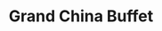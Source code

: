 ---
layout: place
title: "Grand China Buffet"
permalink: /nebraska/omaha/grand-china-buffet.html
stateAbbr: NE
stateName: Nebraska
cityName: Omaha
seo:
  name: "Grand China Buffet"
  type: Restaurant
  links: http://www.grandchinabuffetne.com/
description: "Looking for sushi in Omaha, Nebraska? Check out Grand China Buffet for a delightful Japanese dining experience. Enjoy a variety of sushi and other dishes in ..."
place_id: ChIJIw9ek-Pzk4cRqqaqhmVpdGg
photos:
  - name: >-
      places/ChIJIw9ek-Pzk4cRqqaqhmVpdGg/photos/AeeoHcI5bj1eLG1q2lBQJ2XgT7zcjxARUlhy6D0wfCNio5etJfhCZZ3rNWI4ldAkaSWRUuugjCkKgUIbXoZkFTWFqR30qLzqKlclpp-pcrJ8qmgFQQuyXe8PYsJVG2b0nvgbDaz6Td6LTNKAG2pAlWI8AteAI81qcbapVQIp1CxU0x7tCnfqnE3EmWUzWm_NR2SyOmgJZKIZemGFTYdtsXcOobo71hjZk4Yx_-vN2Ur_bLcviT7mvATy6BP53DfLoIekOjuimjYSz9yk5TZhsYTS3ccz9LPZQCvIJ22jOmeYTiZmwQ
    widthPx: 3024
    heightPx: 4032
    authorAttributions:
      - displayName: Grand China Buffet
        uri: https://maps.google.com/maps/contrib/115225639840477631428
        photoUri: >-
          https://lh3.googleusercontent.com/a/ACg8ocKw7nraoTK86K_u--l07cMefezMJQsb5zkmp9HkLk7-qUpPAw=s100-p-k-no-mo
    flagContentUri: >-
      https://www.google.com/local/imagery/report/?cb_client=maps_api_places.places_api&image_key=!1e10!2sAF1QipPf8rdj1_LV-_wxKZlC2rA21epqftUKuzN5QptT&hl=en-US
    googleMapsUri: >-
      https://www.google.com/maps/place//data=!3m4!1e2!3m2!1sAF1QipPf8rdj1_LV-_wxKZlC2rA21epqftUKuzN5QptT!2e10!4m2!3m1!1s0x8793f3e3935e0f23:0x6874696586aaa6aa
  - name: >-
      places/ChIJIw9ek-Pzk4cRqqaqhmVpdGg/photos/AeeoHcLn_TpCC7mcp4sVJY99PVNEKJ5N1X2pr81pDAPtSDRaLbj6m9FQ9YPuUzQe9d81nFaAVTaIyhQIt8VHA4OO2PEEq25DSN9YUXKgcl_t9eWQS3WF8apb7RJCfZSv_M4A3ksfySYN2F_Mekv5vakCOIjOwKclcKjbjoHxxl38l0qvUSfbE9ornLF9Iz06aZNcH_V6vJcKuCGFQUEOAqT03_uYjibzL5G_Ho5bfckvF4V5eVnMWm0wJVzO0s1swN8q_7HQ4_JW2cJUT4yEtiH3tsdt6MHLGgEEzwgOSg3EEaN8l-hZ55AfpNERkft6zxHuREPIkEkYUQyTC9GsWr967SzV2fCNVcOHISWsJVF1ZgzHa6vLPr1sXqXqvdUC39J9KZ5T-ZKS8hM-v-OXZf09HAfatkhCM0OXvo6DxwPMqkttxw
    widthPx: 4032
    heightPx: 3024
    authorAttributions:
      - displayName: Michael Long
        uri: https://maps.google.com/maps/contrib/111220286459924328350
        photoUri: >-
          https://lh3.googleusercontent.com/a-/ALV-UjX3CfM04qEErtqGlVioLjGIsXVcbJLn32V1f4PE7EVRBoYQAi-u=s100-p-k-no-mo
    flagContentUri: >-
      https://www.google.com/local/imagery/report/?cb_client=maps_api_places.places_api&image_key=!1e10!2sCIHM0ogKEICAgICa-KaDOQ&hl=en-US
    googleMapsUri: >-
      https://www.google.com/maps/place//data=!3m4!1e2!3m2!1sCIHM0ogKEICAgICa-KaDOQ!2e10!4m2!3m1!1s0x8793f3e3935e0f23:0x6874696586aaa6aa
  - name: >-
      places/ChIJIw9ek-Pzk4cRqqaqhmVpdGg/photos/AeeoHcIIxE3nbIlhjZBW0pojPoOSagtY9z1Iiz52sHrFpy-1nZVVoRz02hUpHXo_5F6o-V7_VKA7myzPkNoMlVK95k5ZYCmDjtXrR5faUB5XQQ3nS3rJgBApUayyX6022sF5x-7wTw_WgfEtFn65XP4mDno1V7goLQ-uXjUkuxslZWqdvToouhPMy_pTZ0tODEMKeCR4JOGm7LPsSrpZZ59zmBIL-uCSDUv_xV7Kt3AfN3DfdFhJmlzA9IPuf7d7mgdNE5O5a9_C0xvbg4uvHjyoFG-Hf3Nx_Cu_drD3VxmM4miki80qnpdhKKUHtROOs1BAX7tIRUXQWwIsNtDizkLYVAw9lGb3sy7HyiIel8kLtWI7zf4-IEPdN0J2VuGcnk6_VjGGmjLnEmnEUmsbgwo01h5s49Dlu1F1jyRSpgj3LAyPoA
    widthPx: 4032
    heightPx: 3024
    authorAttributions:
      - displayName: Joe D
        uri: https://maps.google.com/maps/contrib/100995963786533799499
        photoUri: >-
          https://lh3.googleusercontent.com/a-/ALV-UjVvH5GNqK1zvFTPeUbSI6VdXZYxsgeWpSqJXGAO8RzOwwcGJDsD1w=s100-p-k-no-mo
    flagContentUri: >-
      https://www.google.com/local/imagery/report/?cb_client=maps_api_places.places_api&image_key=!1e10!2sCIHM0ogKEICAgIDLzJHCKg&hl=en-US
    googleMapsUri: >-
      https://www.google.com/maps/place//data=!3m4!1e2!3m2!1sCIHM0ogKEICAgIDLzJHCKg!2e10!4m2!3m1!1s0x8793f3e3935e0f23:0x6874696586aaa6aa
  - name: >-
      places/ChIJIw9ek-Pzk4cRqqaqhmVpdGg/photos/AeeoHcKshPsqAgzU6L5R7OMaMhxyAQ91Cf37ZSMzBdYzpKJOSLeG5dBN2We4vRPkPpl6142Y9WeRHk0-KhfRdVrKwIXS6hXftVbL305XuZJ_VHD6Oln7hDWqR4Tg5ukwgEy5rTeFrkfSiy1Az2vnUZ8ZhRABs6nNGmeRdXVudSKT-au8aDbYA_20FHopwWhy5ghjZMoc5bBD7LRfXE842a4ELF3sbQKtjMo9ZaS17jJ98ZsAaAnZbNLR-jDm-XMuzEwcPC9qOeqTMssE0q9mfRmxzBXqH_hIUseRPFfZRFv8-G-5Ko0KnptIESB9LVOFRK_nFvJzpe17cYSPKFxdzM7we0wHABiuHYqq6eD-0OteaxJI_V8vegC7ZXA5oRvFmBogYVq8czmUcogE_XkpQiuMNJIariQbmoynqIyuDHJcA3LJaZ8
    widthPx: 4032
    heightPx: 3024
    authorAttributions:
      - displayName: John Potter
        uri: https://maps.google.com/maps/contrib/100634620411866657711
        photoUri: >-
          https://lh3.googleusercontent.com/a-/ALV-UjW6m9lB40XZnhSOsngGAgsFa0tG4xPJd_jLZ9NTSAvmILDT9xqK=s100-p-k-no-mo
    flagContentUri: >-
      https://www.google.com/local/imagery/report/?cb_client=maps_api_places.places_api&image_key=!1e10!2sCIHM0ogKEICAgICTupOIlwE&hl=en-US
    googleMapsUri: >-
      https://www.google.com/maps/place//data=!3m4!1e2!3m2!1sCIHM0ogKEICAgICTupOIlwE!2e10!4m2!3m1!1s0x8793f3e3935e0f23:0x6874696586aaa6aa
  - name: >-
      places/ChIJIw9ek-Pzk4cRqqaqhmVpdGg/photos/AeeoHcKhUW8ivDrM8auXN1fuQJGTEWzs5zpFRZYZQVdck0Ps7qxWoZnFPT_2Vwk9BUkF5uwVfxOH4q_x-RaMoFoa7YOLsllWpz_fHxoJaripiujTgLBzwl5K-fD4m9CEDZnAKv8jUzHVtZe5DI-MPmC6HggZv_gPwEQVpoJBExE2S3FPSQ3J3DkGIWFSxbiVxoMg8wa_Txct8kgIDDnSidKWS04wcKl3DMIqDsM_kCXoclPH7gBFZYBvL7cnRMN_yLllJxcrje64X8HC6LclgFRF9ngjqrKN-7Fi7CX332LfO6Nbv5dyG0kYER1UH6fHaOxM1HlGmasFBvJAPxDe-ijtHN5CIQyA1QKbs61Hislr2lL2SEF64Xzo0ZWB0J0Wsug7di_JiQYDbqFN4ufOBncPeLXfmLPihhuFHoaMo6Bwntk
    widthPx: 4032
    heightPx: 3024
    authorAttributions:
      - displayName: Joe D
        uri: https://maps.google.com/maps/contrib/100995963786533799499
        photoUri: >-
          https://lh3.googleusercontent.com/a-/ALV-UjVvH5GNqK1zvFTPeUbSI6VdXZYxsgeWpSqJXGAO8RzOwwcGJDsD1w=s100-p-k-no-mo
    flagContentUri: >-
      https://www.google.com/local/imagery/report/?cb_client=maps_api_places.places_api&image_key=!1e10!2sCIHM0ogKEICAgIDLzJHCSg&hl=en-US
    googleMapsUri: >-
      https://www.google.com/maps/place//data=!3m4!1e2!3m2!1sCIHM0ogKEICAgIDLzJHCSg!2e10!4m2!3m1!1s0x8793f3e3935e0f23:0x6874696586aaa6aa
  - name: >-
      places/ChIJIw9ek-Pzk4cRqqaqhmVpdGg/photos/AeeoHcJsofwkBVpkaS4jGqKVYrOKXjDyGPTnDrjVS1TPbw_mOTD_mPFF-CWeoRBZKxaiIvWcGjyPocXCxc4DxlhESnDXaLThx7k4gfcXt9B97svM5eqxF-j5lbXb-8oSNGImaWVM0cAb4UCtJh8HYQXkABCSXOy78K6kJMSSh-pFysj1ptV5OcAicsRgTk5r8HcokvA7qXFC5cG0GV3no-6Dp73WlpeLk_WJrpa-4nlJ33ZGh2wFdp8edPZ_1_m_dZjF6CgD4fbusc9o9wd1yJcG-RUWzudcXw4ccjRMglOl4aWauMzdXkY20TnWrfwjuQogqJpEY6YnzkVVSMJzcWfy5GMSoo3SaG9J3NhvTVciqXi4rQKzYR3k0IBTeetZzreNFOxNlCIvzdGsiqPeQErh7oYWiLIO_Z1krSMl9WG8sCsbwzY
    widthPx: 4800
    heightPx: 3600
    authorAttributions:
      - displayName: Joe Messina
        uri: https://maps.google.com/maps/contrib/112708902447329560823
        photoUri: >-
          https://lh3.googleusercontent.com/a-/ALV-UjUQH-yIaSAaSRd4Kb1_wAd4xo7cXF_ExjuqLoeB9bkLSnVO9gXl=s100-p-k-no-mo
    flagContentUri: >-
      https://www.google.com/local/imagery/report/?cb_client=maps_api_places.places_api&image_key=!1e10!2sCIHM0ogKEICAgID-p6a0-wE&hl=en-US
    googleMapsUri: >-
      https://www.google.com/maps/place//data=!3m4!1e2!3m2!1sCIHM0ogKEICAgID-p6a0-wE!2e10!4m2!3m1!1s0x8793f3e3935e0f23:0x6874696586aaa6aa
  - name: >-
      places/ChIJIw9ek-Pzk4cRqqaqhmVpdGg/photos/AeeoHcKWQxu2INXPqSmYbWRUBSM4c_Gq-NhQMcjxqbZFjNDiQTfyhCllwOA82B-uwKgjUzYBfrhxPQgzF-DgndKbubsR1Ly4diBoqx06CdQ9tt7WwNF1g1Hhkw4Yo89tz70qPyvVxhRy_zuFpysQTav-n1QB6TJXhGdmuL0rKIK-8ayGbe-KH7yFcS8AeRbpH_v6y9UHtNuMjd2Mz6AvBpgIWXruPsOQuFTbWpDZmip3eCIHVxpTyxndsQ8htVW1cVa8X5MLy3d6tgE8PBwxvGBfPdTk1jy4Vtt4o4ssxf9JQCXNQylCIxU6nF5zYPrFeML5TQubk6Q-R9uRO_uZrftYHy8dgMDXnUlnCIlaJ5-IDkHJ4FD4QCygto3L5PvKezCRwvY6UYk36Yf6ibYgM973gGmBEd7ciN2EO4fv-RuWZWQ
    widthPx: 4032
    heightPx: 3024
    authorAttributions:
      - displayName: John Potter
        uri: https://maps.google.com/maps/contrib/100634620411866657711
        photoUri: >-
          https://lh3.googleusercontent.com/a-/ALV-UjW6m9lB40XZnhSOsngGAgsFa0tG4xPJd_jLZ9NTSAvmILDT9xqK=s100-p-k-no-mo
    flagContentUri: >-
      https://www.google.com/local/imagery/report/?cb_client=maps_api_places.places_api&image_key=!1e10!2sCIHM0ogKEICAgICTupOIVw&hl=en-US
    googleMapsUri: >-
      https://www.google.com/maps/place//data=!3m4!1e2!3m2!1sCIHM0ogKEICAgICTupOIVw!2e10!4m2!3m1!1s0x8793f3e3935e0f23:0x6874696586aaa6aa
  - name: >-
      places/ChIJIw9ek-Pzk4cRqqaqhmVpdGg/photos/AeeoHcJS99NZ9o3_E0gYuPPUIBGEY-gHGKQXxk76Q-HYOSdbhxX9b316K1QdORUsEB4we5RUhxG6vgPWU2vRQfhEQl8IEe0CXUgnoNsHjcrsRxltL-3BfqI-zh1Hc2ZD4BEHdhgHOLNZs4UKBoIda9Tq1X11ZBbqXccqI2R2Jhry00Vd4EN01CLcnDljccUPnw8jTwzcG2_tSb_P1-imC4QQ-yXU0McmpcviwWtmeqgpM7h1jCzBXD44DMxOTbNdo0fgcRUhuaq5WlntB915h4LkHLXlSEz3L7xGVjJe94b48optmS78YQlgGiN4tjP9z8qNpBQTHg-Q_77h8l0kdyijf-BVoSSK69fbz8UfeYj1RGFgd9j7r61N0Z2vHedDvtJto5MWXswfXWibJwsqOGoyntgHlGpIVE5AfPsLpYkVMQo
    widthPx: 2160
    heightPx: 3840
    authorAttributions:
      - displayName: Kristin Harrold
        uri: https://maps.google.com/maps/contrib/104366412499987474073
        photoUri: >-
          https://lh3.googleusercontent.com/a-/ALV-UjUwZcUnVDJi3xZYsKwJUu03J1Xu9GbkuA7dnQHw0EQkZxngULH7=s100-p-k-no-mo
    flagContentUri: >-
      https://www.google.com/local/imagery/report/?cb_client=maps_api_places.places_api&image_key=!1e10!2sCIHM0ogKEICAgICL05OoTA&hl=en-US
    googleMapsUri: >-
      https://www.google.com/maps/place//data=!3m4!1e2!3m2!1sCIHM0ogKEICAgICL05OoTA!2e10!4m2!3m1!1s0x8793f3e3935e0f23:0x6874696586aaa6aa
  - name: >-
      places/ChIJIw9ek-Pzk4cRqqaqhmVpdGg/photos/AeeoHcJtRFBJcWn8Go56L2NAB4wRS25JBAvq15kQUnplEmYoa-ezeQNq2UTS8Xwi0c32K0MtQEqka_Eyl-6o_0_3rHrSp1L8bcBo1_cpbPcuDMsCuJ-ItZjBoymzPedf_6GBTeP2ANWqsOTRAempdSj4hjQIiuyl8maQYct4bit6D7zsWe5ZXoQWI5bWQq73WOe7yNFKpW-96Mlsk5vg-lZ6WbcBgNvKTaAh5iXbarOWbsNkqDzT2T0hCU--VmMDowKckkC-YULlpXUu9zNMqljFJf3ODArVW-sB2Sg3QpjeXNCaZ6ifPpOuzyS3mgpXBvGyrGwJMyBgXygUAxVfcWsLqUlXsTlvtF-mnb6v7xfFTxi-vKJGED6uAakd_7RuUUdy2toXhZlcYCCP2uHwbxFK_5FyXAiCKGSIEyMfH14qairUIarc
    widthPx: 4032
    heightPx: 3024
    authorAttributions:
      - displayName: Joe D
        uri: https://maps.google.com/maps/contrib/100995963786533799499
        photoUri: >-
          https://lh3.googleusercontent.com/a-/ALV-UjVvH5GNqK1zvFTPeUbSI6VdXZYxsgeWpSqJXGAO8RzOwwcGJDsD1w=s100-p-k-no-mo
    flagContentUri: >-
      https://www.google.com/local/imagery/report/?cb_client=maps_api_places.places_api&image_key=!1e10!2sCIHM0ogKEICAgIDLzJHCigE&hl=en-US
    googleMapsUri: >-
      https://www.google.com/maps/place//data=!3m4!1e2!3m2!1sCIHM0ogKEICAgIDLzJHCigE!2e10!4m2!3m1!1s0x8793f3e3935e0f23:0x6874696586aaa6aa
  - name: >-
      places/ChIJIw9ek-Pzk4cRqqaqhmVpdGg/photos/AeeoHcLtG5w19gSm-eN-uV7VuISAriaRaU-6QjIvXfcoEENftuh1shlhHmDHgIB-h4qqVKOtgDBM532Bra3TFpXI1wvLQEF2pyV1CbT8NgzCg3aPHs7SJOQNYLpsCz8bKa2-EqTFlhhLk4i2xjFH3i4dwBe28nFxFNWQfJS0dnANjwjR00meemuEGgCFnWkPuuakKeQ9L9Lhhg6qNHMOB_XIrDxfIPmXZMNYY0cObf9kB_ZSqFP3w6Jq68UUHLFTWmvs1QtxJ7JLu6BdHgnNAWSSh_fNOu04vN3L35Esb4sn_68mAPfdY0sHVZBSGMzxSokZxPdGkly9_JZIEx-6Bcx5vp4z-xtowltCtlbNA7oAKdPitXBVJFhVtAhT4RW8xs-DFwgvZWcYfg-6tNYGTe_orFMTqAzAijnSQM7Cejhm8VB8PrAx
    widthPx: 3024
    heightPx: 4032
    authorAttributions:
      - displayName: Cesi Solanoy
        uri: https://maps.google.com/maps/contrib/106812801355173876264
        photoUri: >-
          https://lh3.googleusercontent.com/a-/ALV-UjU6w4Fv9P8vTqSFwQHJT8ki6KVw2yj-6UsxoPL3n95oaFlVv2VGuQ=s100-p-k-no-mo
    flagContentUri: >-
      https://www.google.com/local/imagery/report/?cb_client=maps_api_places.places_api&image_key=!1e10!2sCIHM0ogKEICAgIDJqrn6_QE&hl=en-US
    googleMapsUri: >-
      https://www.google.com/maps/place//data=!3m4!1e2!3m2!1sCIHM0ogKEICAgIDJqrn6_QE!2e10!4m2!3m1!1s0x8793f3e3935e0f23:0x6874696586aaa6aa
address: 11226 Chicago Cir, Omaha, NE 68154, USA
street: 11226 Chicago Cir
city: Omaha
state: NE
zip: '68154'
country: USA
neighborhood: West Omaha
latitude: '41.262105'
longitude: '-96.089182'
accessibility_options:
  wheelchairAccessibleParking: true
  wheelchairAccessibleEntrance: true
  wheelchairAccessibleRestroom: true
  wheelchairAccessibleSeating: true
business_status: OPERATIONAL
name: Grand China Buffet
google_maps_links:
  directionsUri: >-
    https://www.google.com/maps/dir//''/data=!4m7!4m6!1m1!4e2!1m2!1m1!1s0x8793f3e3935e0f23:0x6874696586aaa6aa!3e0
  placeUri: https://maps.google.com/?cid=7526756762014885546
  writeAReviewUri: >-
    https://www.google.com/maps/place//data=!4m3!3m2!1s0x8793f3e3935e0f23:0x6874696586aaa6aa!12e1
  reviewsUri: >-
    https://www.google.com/maps/place//data=!4m4!3m3!1s0x8793f3e3935e0f23:0x6874696586aaa6aa!9m1!1b1
  photosUri: >-
    https://www.google.com/maps/place//data=!4m3!3m2!1s0x8793f3e3935e0f23:0x6874696586aaa6aa!10e5
primary_type: Chinese Restaurant
opening_hours:
  regular: null
  current: null
secondary_opening_hours:
  regular:
    weekdayDescriptions: null
    type: null
  current:
    weekdayDescriptions: null
    type: null
phone: (402) 504-3711
price_level: PRICE_LEVEL_MODERATE
price_range: $10 &ndash; $20
rating: '4.0'
rating_count: 1092
website: http://www.grandchinabuffetne.com/
reviews:
  - name: >-
      places/ChIJIw9ek-Pzk4cRqqaqhmVpdGg/reviews/ChZDSUhNMG9nS0VJQ0FnSUNQZ2ZlcmZnEAE
    relativePublishTimeDescription: 4 months ago
    rating: 1
    text:
      text: >-
        We came around 7:45. Everything was great but unfortunately 20 minutes
        before close time vacuum cleaners and knocking around cleaning up.
        Taking ice cream before restaurant closed was very disappointing. All
        around food was great but I think they should be more mindful of their
        customers during closing times!
      languageCode: en
    originalText:
      text: >-
        We came around 7:45. Everything was great but unfortunately 20 minutes
        before close time vacuum cleaners and knocking around cleaning up.
        Taking ice cream before restaurant closed was very disappointing. All
        around food was great but I think they should be more mindful of their
        customers during closing times!
      languageCode: en
    authorAttribution:
      displayName: Destiny Damme
      uri: https://www.google.com/maps/contrib/116135365347375328752/reviews
      photoUri: >-
        https://lh3.googleusercontent.com/a/ACg8ocJPJrwianAI_u-Z4XH6YlIG4HIBQVJDWc3thMeoh_WO-y1r5g=s128-c0x00000000-cc-rp-mo
    publishTime: '2024-11-25T02:55:23.894284Z'
    flagContentUri: >-
      https://www.google.com/local/review/rap/report?postId=ChZDSUhNMG9nS0VJQ0FnSUNQZ2ZlcmZnEAE&d=17924085&t=1
    googleMapsUri: >-
      https://www.google.com/maps/reviews/data=!4m6!14m5!1m4!2m3!1sChZDSUhNMG9nS0VJQ0FnSUNQZ2ZlcmZnEAE!2m1!1s0x8793f3e3935e0f23:0x6874696586aaa6aa
  - name: >-
      places/ChIJIw9ek-Pzk4cRqqaqhmVpdGg/reviews/ChZDSUhNMG9nS0VJQ0FnSURMekpIQ2NnEAE
    relativePublishTimeDescription: 9 months ago
    rating: 2
    text:
      text: >-
        Omaha! How does this buffet have 4 stars? The food was horrible. I
        grabbed my usuals, spicy chicken dishes… it tasted old, like old food
        AND it was not fresh or crispy. Not all the chicken tasted old but none
        of it was good. Onto the seafood… crab was mostly fake, which I expect
        from buffets but I keep it to a minimum, like in sushi… which was awful.
        The coconut shrimp was pretty good but when you coat something in sugar,
        it helps. The best thing on the buffet besides ice cream was the bacon
        shrimp. The beef was slimy and the pork ribs were way overcooked.


        The hibachi grill looked too scary to try. The meat was browning due to
        temperature issues and I didn’t want late night visits to the ER. I am
        already expecting multiple bathroom trips.


        The service… bland or as the kids say these days… it was mid.


        The place was fairly clean so that helped keep me from walking right
        out.


        Honestly Omaha, you have better Chinese cuisine… save yourself from
        heartache.
      languageCode: en
    originalText:
      text: >-
        Omaha! How does this buffet have 4 stars? The food was horrible. I
        grabbed my usuals, spicy chicken dishes… it tasted old, like old food
        AND it was not fresh or crispy. Not all the chicken tasted old but none
        of it was good. Onto the seafood… crab was mostly fake, which I expect
        from buffets but I keep it to a minimum, like in sushi… which was awful.
        The coconut shrimp was pretty good but when you coat something in sugar,
        it helps. The best thing on the buffet besides ice cream was the bacon
        shrimp. The beef was slimy and the pork ribs were way overcooked.


        The hibachi grill looked too scary to try. The meat was browning due to
        temperature issues and I didn’t want late night visits to the ER. I am
        already expecting multiple bathroom trips.


        The service… bland or as the kids say these days… it was mid.


        The place was fairly clean so that helped keep me from walking right
        out.


        Honestly Omaha, you have better Chinese cuisine… save yourself from
        heartache.
      languageCode: en
    authorAttribution:
      displayName: Joe D
      uri: https://www.google.com/maps/contrib/100995963786533799499/reviews
      photoUri: >-
        https://lh3.googleusercontent.com/a-/ALV-UjVvH5GNqK1zvFTPeUbSI6VdXZYxsgeWpSqJXGAO8RzOwwcGJDsD1w=s128-c0x00000000-cc-rp-mo-ba5
    publishTime: '2024-06-26T01:01:00.225048Z'
    flagContentUri: >-
      https://www.google.com/local/review/rap/report?postId=ChZDSUhNMG9nS0VJQ0FnSURMekpIQ2NnEAE&d=17924085&t=1
    googleMapsUri: >-
      https://www.google.com/maps/reviews/data=!4m6!14m5!1m4!2m3!1sChZDSUhNMG9nS0VJQ0FnSURMekpIQ2NnEAE!2m1!1s0x8793f3e3935e0f23:0x6874696586aaa6aa
  - name: >-
      places/ChIJIw9ek-Pzk4cRqqaqhmVpdGg/reviews/ChdDSUhNMG9nS0VJQ0FnTUNJcDR1MWx3RRAB
    relativePublishTimeDescription: a week ago
    rating: 5
    text:
      text: >-
        It was my first time at a Chinese Buffet and I was pleasantly
        surprised!! We went on a very busy Friday night. Everything seemed fresh
        and items were frequently being replenished/replaced. Given this is a
        buffet, I expected worse quality of food but honestly half the stuff
        wasn't bad and I actually thoroughly enjoyed it!


        I will definitely be coming back here, specifically for the these
        dishes: Coconut Shrimp (it's like a honey walnut shrimp without the
        nuts. It was SO SO good. Like restaurant quality.), hot and sour soup
        (LOVED this soup. It had those long stringy mushrooms in it and was
        delicious), and crab rangoons.


        I personally did not enjoy the salmon, some of the desserts, the
        general's chicken (it was dark meat), and some various other things I
        tried, but honestly this is a really decent buffet. I'm excited to go
        back. I highly recommend it.
      languageCode: en
    originalText:
      text: >-
        It was my first time at a Chinese Buffet and I was pleasantly
        surprised!! We went on a very busy Friday night. Everything seemed fresh
        and items were frequently being replenished/replaced. Given this is a
        buffet, I expected worse quality of food but honestly half the stuff
        wasn't bad and I actually thoroughly enjoyed it!


        I will definitely be coming back here, specifically for the these
        dishes: Coconut Shrimp (it's like a honey walnut shrimp without the
        nuts. It was SO SO good. Like restaurant quality.), hot and sour soup
        (LOVED this soup. It had those long stringy mushrooms in it and was
        delicious), and crab rangoons.


        I personally did not enjoy the salmon, some of the desserts, the
        general's chicken (it was dark meat), and some various other things I
        tried, but honestly this is a really decent buffet. I'm excited to go
        back. I highly recommend it.
      languageCode: en
    authorAttribution:
      displayName: Raina
      uri: https://www.google.com/maps/contrib/116351044789244734997/reviews
      photoUri: >-
        https://lh3.googleusercontent.com/a-/ALV-UjUyRGvUJMVvphNu0SRO5aITHn5FXoa_qOqrnzCx1BJQqNA1AMDTkQ=s128-c0x00000000-cc-rp-mo-ba4
    publishTime: '2025-04-05T06:06:50.428238Z'
    flagContentUri: >-
      https://www.google.com/local/review/rap/report?postId=ChdDSUhNMG9nS0VJQ0FnTUNJcDR1MWx3RRAB&d=17924085&t=1
    googleMapsUri: >-
      https://www.google.com/maps/reviews/data=!4m6!14m5!1m4!2m3!1sChdDSUhNMG9nS0VJQ0FnTUNJcDR1MWx3RRAB!2m1!1s0x8793f3e3935e0f23:0x6874696586aaa6aa
  - name: >-
      places/ChIJIw9ek-Pzk4cRqqaqhmVpdGg/reviews/ChZDSUhNMG9nS0VJQ0FnSUNIeThUN0xBEAE
    relativePublishTimeDescription: 7 months ago
    rating: 3
    text:
      text: >-
        Several employees eating while working. Went up to the hibachi grill.
        Cook is sitting on a bucket eating playing on his phone. He sees people
        waiting for him to cook he comes over rinses is hand with water NO SOAP!
        Takes their food uses his hands to push food off the plate onto stove
        top.

        Our server was eating next to us would stop eating to get our plates and
        dump them and then continued to eat.

        Several on their phones while working which I don’t care but phones are
        so full of bacteria.

        Food is okay not great. Very Americanized taste.
      languageCode: en
    originalText:
      text: >-
        Several employees eating while working. Went up to the hibachi grill.
        Cook is sitting on a bucket eating playing on his phone. He sees people
        waiting for him to cook he comes over rinses is hand with water NO SOAP!
        Takes their food uses his hands to push food off the plate onto stove
        top.

        Our server was eating next to us would stop eating to get our plates and
        dump them and then continued to eat.

        Several on their phones while working which I don’t care but phones are
        so full of bacteria.

        Food is okay not great. Very Americanized taste.
      languageCode: en
    authorAttribution:
      displayName: Sarah Sayavong
      uri: https://www.google.com/maps/contrib/106295475203643483288/reviews
      photoUri: >-
        https://lh3.googleusercontent.com/a-/ALV-UjWYUIrEyIQr5mElXxCT2e7l6e-e8KBtwYsHS9iqWccWemnbs2c2=s128-c0x00000000-cc-rp-mo-ba3
    publishTime: '2024-09-08T21:21:40.123242Z'
    flagContentUri: >-
      https://www.google.com/local/review/rap/report?postId=ChZDSUhNMG9nS0VJQ0FnSUNIeThUN0xBEAE&d=17924085&t=1
    googleMapsUri: >-
      https://www.google.com/maps/reviews/data=!4m6!14m5!1m4!2m3!1sChZDSUhNMG9nS0VJQ0FnSUNIeThUN0xBEAE!2m1!1s0x8793f3e3935e0f23:0x6874696586aaa6aa
  - name: >-
      places/ChIJIw9ek-Pzk4cRqqaqhmVpdGg/reviews/ChZDSUhNMG9nS0VJQ0FnSUNKeXN6aFJREAE
    relativePublishTimeDescription: a year ago
    rating: 5
    text:
      text: >-
        Very good food with a wide selection of dishes. Tasty and hot. The place
        is kept clean with staff cleaning tables as they were vacated. Picked up
        our empty dishes quickly and all smiles around. I'll definitely come
        back. Lunch is 9.99 until 3
      languageCode: en
    originalText:
      text: >-
        Very good food with a wide selection of dishes. Tasty and hot. The place
        is kept clean with staff cleaning tables as they were vacated. Picked up
        our empty dishes quickly and all smiles around. I'll definitely come
        back. Lunch is 9.99 until 3
      languageCode: en
    authorAttribution:
      displayName: James Muravska
      uri: https://www.google.com/maps/contrib/108543194171588158749/reviews
      photoUri: >-
        https://lh3.googleusercontent.com/a-/ALV-UjXJrfI1SGqOByHd1uQbRWbobnNMpmP4ouVDR7eIrMpWFa30nA2LtQ=s128-c0x00000000-cc-rp-mo-ba5
    publishTime: '2023-08-13T22:34:19.671198Z'
    flagContentUri: >-
      https://www.google.com/local/review/rap/report?postId=ChZDSUhNMG9nS0VJQ0FnSUNKeXN6aFJREAE&d=17924085&t=1
    googleMapsUri: >-
      https://www.google.com/maps/reviews/data=!4m6!14m5!1m4!2m3!1sChZDSUhNMG9nS0VJQ0FnSUNKeXN6aFJREAE!2m1!1s0x8793f3e3935e0f23:0x6874696586aaa6aa
parking_options:
  freeParkingLot: true
  freeStreetParking: true
  paidStreetParking: false
  valetParking: false
payment_options:
  acceptsCreditCards: true
  acceptsDebitCards: true
  acceptsCashOnly: false
  acceptsNfc: true
allow_dogs: null
curbside_pickup: false
delivery: false
dine_in: true
good_for_children: true
good_for_groups: true
good_for_sports: false
live_music: false
menu_for_children: false
outdoor_seating: false
reservable: false
restroom: true
serves_beer: null
serves_breakfast: false
serves_brunch: true
serves_cocktails: null
serves_coffee: true
serves_dinner: true
serves_dessert: true
serves_lunch: true
serves_vegetarian_food: null
serves_wine: null
takeout: true
summary: null

---